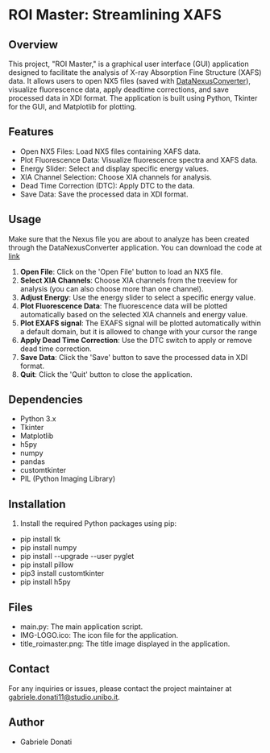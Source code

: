 ROI Master: Streamlining XAFS
================================


Overview
--------
This project, "ROI Master," is a graphical user interface (GUI) application designed to facilitate the analysis of X-ray Absorption Fine Structure (XAFS) data. It allows users to open NX5 files (saved with [DataNexusConverter](https://github.com/GabriDona/DataNexusConverter-ESRF-LISA)), visualize fluorescence data, apply deadtime corrections, and save processed data in XDI format. The application is built using Python, Tkinter for the GUI, and Matplotlib for plotting.

Features
--------
- Open NX5 Files: Load NX5 files containing XAFS data.
- Plot Fluorescence Data: Visualize fluorescence spectra and XAFS data.
- Energy Slider: Select and display specific energy values.
- XIA Channel Selection: Choose XIA channels for analysis.
- Dead Time Correction (DTC): Apply DTC to the data.
- Save Data: Save the processed data in XDI format.

Usage
-----
Make sure that the Nexus file you are about to analyze has been created through the DataNexusConverter application.
You can download the code at [link](https://github.com/GabriDona/DataNexusConverter-ESRF-LISA/blob/main/LICENSE)
1. **Open File**: Click on the 'Open File' button to load an NX5 file.
2. **Select XIA Channels**: Choose XIA channels from the treeview for analysis (you can also choose more than one channel).
3. **Adjust Energy**: Use the energy slider to select a specific energy value.
4. **Plot Fluorescence Data**: The fluorescence data will be plotted automatically based on the selected XIA channels and energy value. 
5. **Plot EXAFS signal**: The EXAFS signal will be plotted automatically within a default domain, but it is allowed to change with your cursor the range
6. **Apply Dead Time Correction**: Use the DTC switch to apply or remove dead time correction.
7. **Save Data**: Click the 'Save' button to save the processed data in XDI format.
8. **Quit**: Click the 'Quit' button to close the application.

Dependencies
------------
- Python 3.x
- Tkinter
- Matplotlib
- h5py
- numpy
- pandas
- customtkinter
- PIL (Python Imaging Library)

Installation
------------
1. Install the required Python packages using pip:
 - pip install tk
 - pip install numpy
 - pip install --upgrade --user pyglet
 - pip install pillow
 - pip3 install customtkinter
 - pip install h5py


Files
-----
- main.py: The main application script.
- IMG-LOGO.ico: The icon file for the application.
- title_roimaster.png: The title image displayed in the application.

Contact
-------
For any inquiries or issues, please contact the project maintainer at gabriele.donati11@studio.unibo.it.

## Author

- Gabriele Donati

